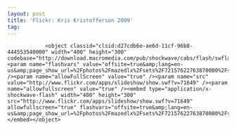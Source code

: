 ```yaml
---
layout: post
title: 'Flickr: Kris Kristofferson 2009'
tag: 
---
```



                <object classid="clsid:d27cdb6e-ae6d-11cf-96b8-444553540000" width="400" height="300" codebase="http://download.macromedia.com/pub/shockwave/cabs/flash/swflash.cab#version=6,0,40,0"><param name="flashvars" value="offsite=true&amp;lang=en-us&amp;page_show_url=%2Fphotos%2Fmazedlx%2Fsets%2F72157622763870000%2Fshow%2F&amp;page_show_back_url=%2Fphotos%2Fmazedlx%2Fsets%2F72157622763870000%2F&amp;set_id=72157622763870000&amp;jump_to=" /><param name="allowFullScreen" value="true" /><param name="src" value="http://www.flickr.com/apps/slideshow/show.swf?v=71649" /><param name="allowfullscreen" value="true" /><embed type="application/x-shockwave-flash" width="400" height="300" src="http://www.flickr.com/apps/slideshow/show.swf?v=71649" allowfullscreen="true" flashvars="offsite=true&amp;lang=en-us&amp;page_show_url=%2Fphotos%2Fmazedlx%2Fsets%2F72157622763870000%2Fshow%2F&amp;page_show_back_url=%2Fphotos%2Fmazedlx%2Fsets%2F72157622763870000%2F&amp;set_id=72157622763870000&amp;jump_to="></embed></object>
            
